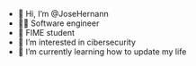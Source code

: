 - 👋 Hi, I’m @JoseHernann 
- 👨‍💻 Software engineer 
- 🐻 FIME student 
- 👀 I’m interested in cibersecurity
- 🌱 I’m currently learning how to update my life

